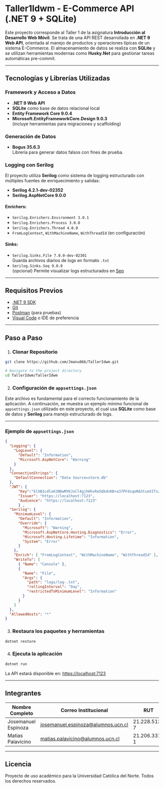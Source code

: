 # Taller1Idwm - E-Commerce API (.NET 9 + SQLite)

Este proyecto corresponde al Taller 1 de la asignatura **Introducción al Desarrollo Web Móvil**. Se trata de una API REST desarrollada en **.NET 9 Web API**, orientada al manejo de productos y operaciones típicas de un sistema E-Commerce. El almacenamiento de datos se realiza con **SQLite** y se utilizan herramientas modernas como **Husky.Net** para gestionar tareas automáticas pre-commit.

---

##  Tecnologías y Librerías Utilizadas

###  Framework y Acceso a Datos

- **.NET 9 Web API**
- **SQLite** como base de datos relacional local
- **Entity Framework Core 9.0.4**
- **Microsoft.EntityFrameworkCore.Design 9.0.3**  
  (incluye herramientas para migraciones y scaffolding)

###  Generación de Datos

- **Bogus 35.6.3**  
  Librería para generar datos falsos con fines de prueba.


###  Logging con Serilog

El proyecto utiliza **Serilog** como sistema de logging estructurado con múltiples fuentes de enriquecimiento y salidas:

- **Serilog 4.2.1-dev-02352**
- **Serilog.AspNetCore 9.0.0**

#### Enrichers:
- `Serilog.Enrichers.Environment 3.0.1`
- `Serilog.Enrichers.Process 3.0.0`
- `Serilog.Enrichers.Thread 4.0.0`
- `FromLogContext`, `WithMachineName`, `WithThreadId` (en configuración)

#### Sinks:
- `Serilog.Sinks.File 7.0.0-dev-02301`  
  Guarda archivos diarios de logs en formato `.txt`
- `Serilog.Sinks.Seq 9.0.0`  
  (opcional) Permite visualizar logs estructurados en [Seq](https://datalust.co/seq)


---

## Requisitos Previos

- [.NET 9 SDK](https://dotnet.microsoft.com/)
- [Git](https://git-scm.com/)
- [Postman](https://www.postman.com/) (para pruebas)
- [Visual Code](https://code.visualstudio.com/) o IDE de preferencia


---

## Paso a Paso 
1. ### Clonar Repositorio 

```bash
git clone https://github.com/Jmanu866/TallerIdwm.git

# Navigate to the project directory
cd TallerIdwm/TallerIdwm
```
2. ### Configuración de `appsettings.json`

Este archivo es fundamental para el correcto funcionamiento de la aplicación. A continuación, se muestra un ejemplo mínimo funcional de `appsettings.json` utilizado en este proyecto, el cual usa **SQLite** como base de datos y **Serilog** para manejo estructurado de logs.

---

### Ejemplo de `appsettings.json`

```json
{
  "Logging": {
    "LogLevel": {
      "Default": "Information",
      "Microsoft.AspNetCore": "Warning"
    }
  },
  "ConnectionStrings": {
    "DefaultConnection": "Data Source=store.db"
  },
  "JWT": {
      "Key":"klXB1cdloHJNDwMYKJxCl4gjhHhvRe5QkdnKB+a37PFdsqeRA3tveXITszI6DUjnZ/LlghM6UZJi1m/jf+ZW8gexKHl1x5wg4M+Q4a1L8jk=",
      "Issuer": "https://localhost:7123", 
      "Audience": "https://localhost:7123"
      } ,    
  "Serilog": {
    "MinimumLevel": {
      "Default": "Information",
      "Override": {
        "Microsoft": "Warning",
        "Microsoft.AspNetCore.Hosting.Diagnostics": "Error",
        "Microsoft.Hosting.Lifetime": "Information",
        "System": "Error"
      }
    },
    "Enrich": [ "FromLogContext", "WithMachineName", "WithThreadId" ],
    "WriteTo": [
      { "Name": "Console" },
      {
        "Name": "File",
        "Args": {
          "path": "logs/log-.txt",
          "rollingInterval": "Day",
          "restrictedToMinimumLevel": "Information"
        }
      }
    ]
  },
  "AllowedHosts": "*"
}
```

3. ### Restaura los paquetes y herramientas

```bash
dotnet restore
```

4. ### Ejecuta la aplicación

```bash
dotnet run
```

La API estará disponible en: [https://localhost:7123](https://localhost:7123)  

---

## Integrantes

| Nombre Completo       | Correo Institucional         | RUT              |
|------------------------|------------------------------|------------------|
|      Josemanuel Espinoza                 |                    josemanuel.espinoza@alumnos.ucn.cl          |      21.228.513-7            |
|            Matias Palavicino           |        matias.palavicino@alumnos.ucn.cl                      |     21.206.337-1             |

---

## Licencia

Proyecto de uso académico para la Universidad Católica del Norte. Todos los derechos reservados.
